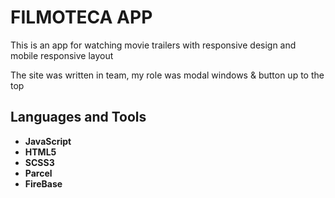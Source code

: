 <h1>FILMOTECA APP</h1>

<p>This is an app for watching movie trailers with responsive design and mobile responsive layout</p>
<p>The site was written in team, my role was modal windows & button up to the top</p>

<h2>Languages and Tools</h2>
<ul>
    <li>
        <strong>JavaScript</strong>
    </li>
    <li>
        <strong>HTML5</strong>
    </li>
    <li>
       <strong>SCSS3</strong>
    </li>
    <li>
       <strong>Parcel</strong>
    </li>
    <li>
       <strong>FireBase</strong>
    </li>
</ul>
